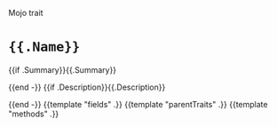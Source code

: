 Mojo trait

# `{{.Name}}`

{{if .Summary}}{{.Summary}}

{{end -}}
{{if .Description}}{{.Description}}

{{end -}}
{{template "fields" .}}
{{template "parentTraits" .}}
{{template "methods" .}}
